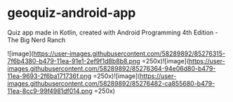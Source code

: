# geoquiz-android-app

Quiz app made in Kotlin, created with Android Programming 4th Edition - The Big Nerd Ranch


![image](https://user-images.githubusercontent.com/58289892/85276315-7f6b4380-b479-11ea-91e1-2ef9f1d8b8b8.png =250x)![image](https://user-images.githubusercontent.com/58289892/85276364-94e06d80-b479-11ea-9693-2f6ba171736f.png =250x)![image](https://user-images.githubusercontent.com/58289892/85276482-ca855680-b479-11ea-8cc9-99f4981df014.png =250x)
